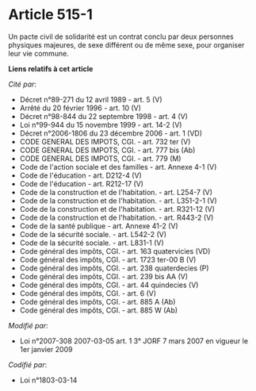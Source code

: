 # Article 515-1

Un pacte civil de solidarité est un contrat conclu par deux personnes physiques majeures, de sexe différent ou de même sexe,
pour organiser leur vie commune.

**Liens relatifs à cet article**

_Cité par_:

  - Décret n°89-271 du 12 avril 1989 - art. 5 (V)
  - Arrêté du 20 février 1996 - art. 10 (V)
  - Décret n°98-844 du 22 septembre 1998 - art. 4 (V)
  - Loi n°99-944 du 15 novembre 1999 - art. 14-2 (V)
  - Décret n°2006-1806 du 23 décembre 2006 - art. 1 (VD)
  - CODE GENERAL DES IMPOTS, CGI. - art. 732 ter (V)
  - CODE GENERAL DES IMPOTS, CGI. - art. 777 bis (Ab)
  - CODE GENERAL DES IMPOTS, CGI. - art. 779 (M)
  - Code de l'action sociale et des familles - art. Annexe 4-1 (V)
  - Code de l'éducation - art. D212-4 (V)
  - Code de l'éducation - art. R212-17 (V)
  - Code de la construction et de l'habitation. - art. L254-7 (V)
  - Code de la construction et de l'habitation. - art. L351-2-1 (V)
  - Code de la construction et de l'habitation. - art. R321-12 (V)
  - Code de la construction et de l'habitation. - art. R443-2 (V)
  - Code de la santé publique - art. Annexe 41-2 (V)
  - Code de la sécurité sociale. - art. L542-2 (V)
  - Code de la sécurité sociale. - art. L831-1 (V)
  - Code général des impôts, CGI. - art. 163 quatervicies (VD)
  - Code général des impôts, CGI. - art. 1723 ter-00 B (V)
  - Code général des impôts, CGI. - art. 238 quaterdecies (P)
  - Code général des impôts, CGI. - art. 239 bis AA (V)
  - Code général des impôts, CGI. - art. 44 quindecies (V)
  - Code général des impôts, CGI. - art. 6 (V)
  - Code général des impôts, CGI. - art. 885 A (Ab)
  - Code général des impôts, CGI. - art. 885 W (Ab)

_Modifié par_:

  - Loi n°2007-308 2007-03-05 art. 1 3° JORF 7 mars 2007 en vigueur le 1er janvier 2009

_Codifié par_:

  - Loi n°1803-03-14
